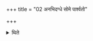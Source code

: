 +++
title = "02 अनभिदग्धे सोमे पार्श्वतो"

+++

<details><summary>थिते</summary>

अनभिदग्धे सोमे पार्श्वतो देवयजनमध्यवसाय कृतान्तादेव प्रक्रामेयुः २
</details>
